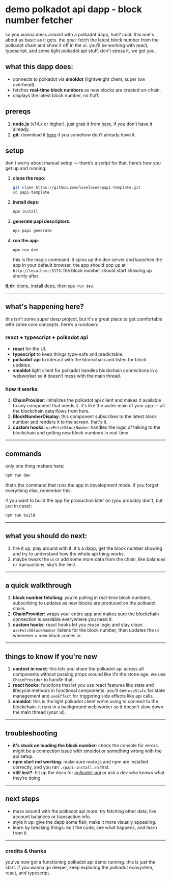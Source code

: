 # **demo polkadot api dapp - block number fetcher**

so you wanna mess around with a polkadot dapp, huh? cool. this one's about as basic as it gets. the goal: fetch the latest block number from the polkadot chain and show it off in the ui. you'll be working with react, typescript, and some light polkadot api stuff. don't stress it, we got you.

## **what this dapp does:**
- connects to polkadot via **smoldot** (lightweight client, super low overhead).
- fetches **real-time block numbers** as new blocks are created on-chain.
- displays the latest block number, no fluff.
  
## **prereqs**
1. **node.js** (v14.x or higher). just grab it from [here](https://nodejs.org/). if you don’t have it already.
2. **git**: download it [here](https://git-scm.com/) if you somehow don’t already have it.

## **setup**
don't worry about manual setup — there’s a script for that. here’s how you get up and running:

1. **clone the repo**:
   ```bash
   git clone https://github.com/lovelaced/papi-template.git
   cd papi-template
   ```

2. **install deps**:
   ```bash
   npm install 
   ```

3. **generate papi descriptors**:
   ```bash
   npx papi generate
   ```

4. **run the app**:
   ```bash
   npm run dev
   ```
   this is the magic command. it spins up the dev server and launches the app in your default browser. the app should pop up at `http://localhost:5173`. the block number should start showing up shortly after.

**tl;dr**: clone, install deps, then `npm run dev`.

---

## **what's happening here?**
this isn't some super deep project, but it's a great place to get comfortable with some core concepts. here’s a rundown:

### **react + typescript + polkadot api**
- **react** for the UI.
- **typescript** to keep things type-safe and predictable.
- **polkadot-api** to interact with the blockchain and listen for block updates.
- **smoldot** light client for polkadot handles blockchain connections in a webworker so it doesn’t mess with the main thread.

### **how it works**
1. **ChainProvider**: initializes the polkadot api client and makes it available to any component that needs it. it's like the water main of your app — all the blockchain data flows from here.
2. **BlockNumberDisplay**: this component subscribes to the latest block number and renders it to the screen. that's it.
3. **custom hooks**: `useFetchBlockNumber` handles the logic of talking to the blockchain and getting new block numbers in real-time.

---

## **commands**
only one thing matters here:  
```bash
npm run dev
```
that’s the command that runs the app in development mode. if you forget everything else, remember this.

if you want to build the app for production later on (you probably don't, but just in case):
```bash
npm run build
```

---

## **what you should do next:**
1. fire it up, play around with it. it's a dapp; get the block number showing and try to understand how the whole api thing works.
2. maybe tweak the ui or add some more data from the chain, like balances or transactions. sky’s the limit.

---

## **a quick walkthrough**

1. **block number fetching**: you’re pulling in real-time block numbers, subscribing to updates as new blocks are produced on the polkadot chain.
2. **ChainProvider**: wraps your entire app and makes sure the blockchain connection is available everywhere you need it.
3. **custom hooks**: react hooks let you reuse logic and stay clean. `useFetchBlockNumber` listens for the block number, then updates the ui whenever a new block comes in.

---

## **things to know if you're new**

1. **context in react**: this lets you share the polkadot api across all components without passing props around like it’s the stone age. we use `ChainProvider` to handle that.
2. **react hooks**: functions that let you use react features like state and lifecycle methods in functional components. you’ll see `useState` for state management and `useEffect` for triggering side effects like api calls.
3. **smoldot**: this is the light polkadot client we're using to connect to the blockchain. it runs in a background web worker so it doesn't slow down the main thread (your ui).

---

## **troubleshooting**

- **it's stuck on loading the block number**: check the console for errors. might be a connection issue with smoldot or something wrong with the api setup.
- **npm start not working**: make sure node.js and npm are installed correctly, and you ran `./papi-install.sh` first.
- **still lost?**: hit up the docs for [polkadot-api](https://papi.how) or ask a dev who knows what they’re doing.

---

## **next steps**
- mess around with the polkadot api more: try fetching other data, like account balances or transaction info.
- style it up: give the dapp some flair, make it more visually appealing.
- learn by breaking things: edit the code, see what happens, and learn from it.

---

### **credits & thanks**
you’ve now got a functioning polkadot api demo running. this is just the start. if you wanna go deeper, keep exploring the polkadot ecosystem, react, and typescript.


